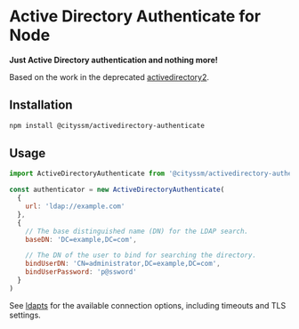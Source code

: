 # Active Directory Authenticate for Node

**Just Active Directory authentication and nothing more!**

Based on the work in the deprecated [activedirectory2](https://www.npmjs.com/package/activedirectory2).

## Installation

```sh
npm install @cityssm/activedirectory-authenticate
```

## Usage

```javascript
import ActiveDirectoryAuthenticate from '@cityssm/activedirectory-authenticate'

const authenticator = new ActiveDirectoryAuthenticate(
  {
    url: 'ldap://example.com'
  },
  {
    // The base distinguished name (DN) for the LDAP search.
    baseDN: 'DC=example,DC=com',

    // The DN of the user to bind for searching the directory.
    bindUserDN: 'CN=administrator,DC=example,DC=com',
    bindUserPassword: 'p@ssword'
  }
)
```

See [ldapts](https://www.npmjs.com/package/ldapts) for the available connection options,
including timeouts and TLS settings.
